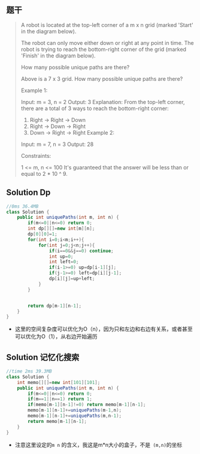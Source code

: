## 题干

> A robot is located at the top-left corner of a m x n grid (marked 'Start' in the diagram below).
>
> The robot can only move either down or right at any point in time. The robot is trying to reach the bottom-right corner of the grid (marked 'Finish' in the diagram below).
>
> How many possible unique paths are there?
>
>
> Above is a 7 x 3 grid. How many possible unique paths are there?
>
>  
>
> Example 1:
>
> Input: m = 3, n = 2
> Output: 3
> Explanation:
> From the top-left corner, there are a total of 3 ways to reach the bottom-right corner:
> 1. Right -> Right -> Down
> 2. Right -> Down -> Right
> 3. Down -> Right -> Right
> Example 2:
>
> Input: m = 7, n = 3
> Output: 28
>
>
> Constraints:
>
> 1 <= m, n <= 100
> It's guaranteed that the answer will be less than or equal to 2 * 10 ^ 9.
>



## Solution Dp

```java
//0ms 36.4MB
class Solution {
    public int uniquePaths(int m, int n) {
        if(m<=0||n<=0) return 0;
        int dp[][]=new int[m][n];
        dp[0][0]=1;
        for(int i=0;i<m;i++){
            for(int j=0;j<n;j++){
                if(i==0&&j==0) continue;
                int up=0;
                int left=0;
                if(i-1>=0) up=dp[i-1][j];
                if(j-1>=0) left=dp[i][j-1];
                dp[i][j]=up+left;
            }
        }


        return dp[m-1][n-1];
    }
}
```

* 这里的空间复杂度可以优化为O（n），因为只和左边和右边有关系，或者甚至可以优化为O（1），从右边开始遍历

## Solution 记忆化搜索

```java
//time 2ms 39.3MB
class Solution {
    int memo[][]=new int[101][101];
    public int uniquePaths(int m, int n) {
        if(m<=0||n<=0) return 0;
        if(m==1||n==1) return 1;
        if(memo[m-1][n-1]!=0) return memo[m-1][n-1];
        memo[m-1][n-1]+=uniquePaths(m-1,n);
        memo[m-1][n-1]+=uniquePaths(m,n-1);
        return memo[m-1][n-1];
    }
}
```

* 注意这里设定的```m n``` 的含义，我这是m*n大小的盒子，不是`` (m,n)``的坐标